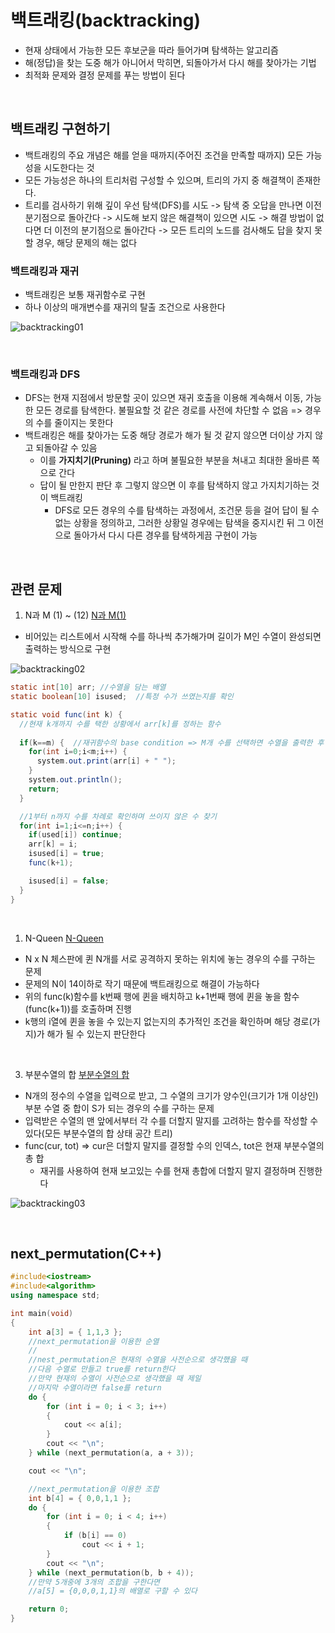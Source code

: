 # 백트래킹(backtracking)

- 현재 상태에서 가능한 모든 후보군을 따라 들어가며 탐색하는 알고리즘
- 해(정답)을 찾는 도중 해가 아니어서 막히면, 되돌아가서 다시 해를 찾아가는 기법
- 최적화 문제와 결정 문제를 푸는 방법이 된다


</br>

## 백트래킹 구현하기
- 백트래킹의 주요 개념은 해를 얻을 때까지(주어진 조건을 만족할 때까지) 모든 가능성을 시도한다는 것
- 모든 가능성은 하나의 트리처럼 구성할 수 있으며, 트리의 가지 중 해결책이 존재한다.
- 트리를 검사하기 위해 깊이 우선 탐색(DFS)를 시도 -> 탐색 중 오답을 만나면 이전 분기점으로 돌아간다 -> 시도해 보지 않은 해결책이 있으면 시도 -> 해결 방법이 없다면 더 이전의 분기점으로 돌아간다 -> 모든 트리의 노드를 검사해도 답을 찾지 못할 경우, 해당 문제의 해는 없다
  
### 백트래킹과 재귀
- 백트래킹은 보통 재귀함수로 구현
- 하나 이상의 매개변수를 재귀의 탈출 조건으로 사용한다


![backtracking01](/Algorithm/resources/backtracking/Depthfirst.png)

</br>

### 백트래킹과 DFS
- DFS는 현재 지점에서 방문할 곳이 있으면 재귀 호출을 이용해 계속해서 이동, 가능한 모든 경로를 탐색한다. 불필요할 것 같은 경로를 사전에 차단할 수 없음 => 경우의 수를 줄이지는 못한다
- 백트래킹은 해를 찾아가는 도중 해당 경로가 해가 될 것 같지 않으면 더이상 가지 않고 되돌아갈 수 있음 
  - 이를 **가지치기(Pruning)** 라고 하며 불필요한 부분을 쳐내고 최대한 올바른 쪽으로 간다
  - 답이 될 만한지 판단 후 그렇지 않으면 이 후를 탐색하지 않고 가지치기하는 것이 백트래킹
    - DFS로 모든 경우의 수를 탐색하는 과정에서, 조건문 등을 걸어 답이 될 수 없는 상황을 정의하고, 그러한 상황일 경우에는 탐색을 중지시킨 뒤 그 이전으로 돌아가서 다시 다른 경우를 탐색하게끔 구현이 가능

</br>

## 관련 문제

1. N과 M (1) ~ (12) [N과 M(1)](https://www.acmicpc.net/problem/15649)

- 비어있는 리스트에서 시작해 수를 하나씩 추가해가며 길이가 M인 수열이 완성되면 출력하는 방식으로 구현

![backtracking02](/Algorithm/resources/backtracking/status_space_tree2.png)

```java
static int[10] arr; //수열을 담는 배열
static boolean[10] isused;  //특정 수가 쓰였는지를 확인

static void func(int k) {
  //현재 k개까지 수를 택한 상황에서 arr[k]를 정하는 함수
  
  if(k==m) {  //재귀함수의 base condition => M개 수를 선택하면 수열을 출력한 후 함수를 종료
    for(int i=0;i<m;i++) {
      system.out.print(arr[i] + " ");
    }
    system.out.println();
    return;
  }

  //1부터 n까지 수를 차례로 확인하며 쓰이지 않은 수 찾기
  for(int i=1;i<=n;i++) {
    if(used[i]) continue;
    arr[k] = i;
    isused[i] = true;
    func(k+1);

    isused[i] = false;
  }
}
```

</br>


1. N-Queen [N-Queen](https://www.acmicpc.net/workbook/view/7315)

  - N x N 체스판에 퀸 N개를 서로 공격하지 못하는 위치에 놓는 경우의 수를 구하는 문제
  - 문제의 N이 14이하로 작기 때문에 백트래킹으로 해결이 가능하다
  - 위의 func(k)함수를 k번째 행에 퀸을 배치하고 k+1번째 행에 퀸을 놓을 함수(func(k+1))를 호출하며 진행
  - k행의 i열에 퀸을 놓을 수 있는지 없는지의 추가적인 조건을 확인하며 해당 경로(가지)가 해가 될 수 있는지 판단한다

</br>


3. 부분수열의 합 [부분수열의 합](https://www.acmicpc.net/problem/1182)

  - N개의 정수의 수열을 입력으로 받고, 그 수열의 크기가 양수인(크기가 1개 이상인) 부분 수열 중 합이 S가 되는 경우의 수를 구하는 문제
  - 입력받은 수열의 맨 앞에서부터 각 수를 더할지 말지를 고려하는 함수를 작성할 수 있다(모든 부분수열의 합 상태 공간 트리)
  - func(cur, tot) => cur은 더할지 말지를 결정할 수의 인덱스, tot은 현재 부분수열의 총 합
    - 재귀를 사용하여 현재 보고있는 수를 현재 총합에 더할지 말지 결정하며 진행한다

![backtracking03](/Algorithm/resources/backtracking/status_space_tree.jpg)

</br>

## next_permutation(C++)

```c++
#include<iostream>
#include<algorithm>
using namespace std;

int main(void)
{
	int a[3] = { 1,1,3 };
	//next_permutation을 이용한 순열
	//
	//nest_permutation은 현재의 수열을 사전순으로 생각했을 때 
	//다음 수열로 만들고 true를 return한다
	//만약 현재의 수열이 사전순으로 생각했을 때 제일
	//마지막 수열이라면 false를 return
	do {
		for (int i = 0; i < 3; i++)
		{
			cout << a[i];
		}
		cout << "\n";
	} while (next_permutation(a, a + 3));

	cout << "\n";

	//next_permutation을 이용한 조합
	int b[4] = { 0,0,1,1 };
	do {
		for (int i = 0; i < 4; i++)
		{
			if (b[i] == 0)
				cout << i + 1;
		}
		cout << "\n";
	} while (next_permutation(b, b + 4));
	//만약 5개중에 3개의 조합을 구한다면
	//a[5] = {0,0,0,1,1}의 배열로 구할 수 있다

	return 0;
}
```

